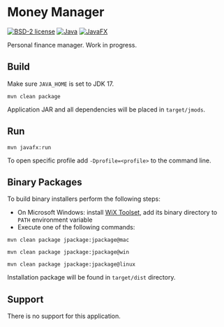 # Money Manager

[![BSD-2 license](https://img.shields.io/badge/License-BSD--2-informational.svg)](LICENSE)
[![Java](https://img.shields.io/badge/Java-17-orange?logo=java)](https://jdk.java.net/17/)
[![JavaFX](https://img.shields.io/badge/JavaFX-18-orange?logo=java)](https://openjfx.io/)

Personal finance manager. Work in progress.

## Build

Make sure ```JAVA_HOME``` is set to JDK 17.

```shell script
mvn clean package
```

Application JAR and all dependencies will be placed in ```target/jmods```.

## Run

```shell script
mvn javafx:run
```

To open specific profile add ```-Dprofile=<profile>``` to the command line.

## Binary Packages

To build binary installers perform the following steps:
* On Microsoft Windows: install [WiX Toolset](https://wixtoolset.org/releases/), add its binary directory to ```PATH``` 
environment variable
* Execute one of the following commands:

```shell script
mvn clean package jpackage:jpackage@mac
```

```shell script
mvn clean package jpackage:jpackage@win
```

```shell script
mvn clean package jpackage:jpackage@linux
```

Installation package will be found in ```target/dist``` directory.

## Support

There is no support for this application.
